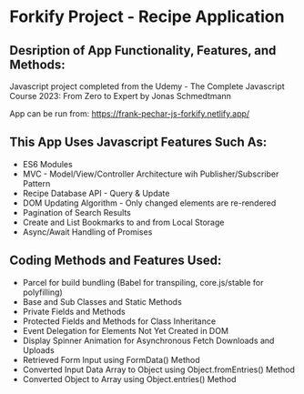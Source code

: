 # Forkify Project - Recipe Application
## Desription of App Functionality, Features, and Methods:

Javascript project completed from the Udemy - The Complete Javascript Course 2023: From Zero to Expert by Jonas Schmedtmann

App can be run from: https://frank-pechar-js-forkify.netlify.app/

## This App Uses Javascript Features Such As:

- ES6 Modules
- MVC - Model/View/Controller Architecture wih Publisher/Subscriber Pattern
- Recipe Database API - Query & Update
- DOM Updating Algorithm - Only changed elements are re-rendered
- Pagination of Search Results
- Create and List Bookmarks to and from Local Storage
- Async/Await Handling of Promises

## Coding Methods and Features Used:

- Parcel for build bundling (Babel for transpiling, core.js/stable for polyfilling)
- Base and Sub Classes and Static Methods
- Private Fields and Methods
- Protected Fields and Methods for Class Inheritance
- Event Delegation for Elements Not Yet Created in DOM
- Display Spinner Animation for Asynchronous Fetch Downloads and Uploads
- Retrieved Form Input using FormData() Method 
- Converted Input Data Array to Object using Object.fromEntries() Method
- Converted Object to Array using Object.entries() Method
